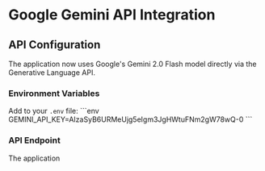# Google Gemini API Integration

## API Configuration

The application now uses Google's Gemini 2.0 Flash model directly via the Generative Language API.

### Environment Variables

Add to your `.env` file:
\`\`\`env
GEMINI_API_KEY=AIzaSyB6URMeUjg5eIgm3JgHWtuFNm2gW78wQ-0
\`\`\`

### API Endpoint

The application
